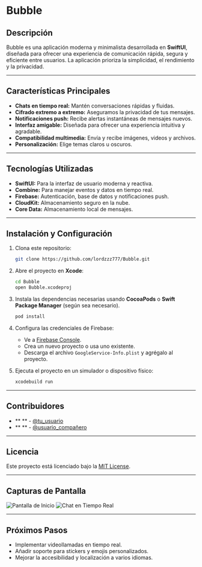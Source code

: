 # Bubble

## Descripción
Bubble es una aplicación moderna y minimalista desarrollada en **SwiftUI**, diseñada para ofrecer una experiencia de comunicación rápida, segura y eficiente entre usuarios. La aplicación prioriza la simplicidad, el rendimiento y la privacidad.

---

## Características Principales

- **Chats en tiempo real:** Mantén conversaciones rápidas y fluidas.
- **Cifrado extremo a extremo:** Aseguramos la privacidad de tus mensajes.
- **Notificaciones push:** Recibe alertas instantáneas de mensajes nuevos.
- **Interfaz amigable:** Diseñada para ofrecer una experiencia intuitiva y agradable.
- **Compatibilidad multimedia:** Envía y recibe imágenes, videos y archivos.
- **Personalización:** Elige temas claros u oscuros.

---

## Tecnologías Utilizadas

- **SwiftUI:** Para la interfaz de usuario moderna y reactiva.
- **Combine:** Para manejar eventos y datos en tiempo real.
- **Firebase:** Autenticación, base de datos y notificaciones push.
- **CloudKit:** Almacenamiento seguro en la nube.
- **Core Data:** Almacenamiento local de mensajes.

---

## Instalación y Configuración

1. Clona este repositorio:
   ```bash
   git clone https://github.com/lordzzz777/Bubble.git
   ```

2. Abre el proyecto en **Xcode**:
   ```bash
   cd Bubble
   open Bubble.xcodeproj
   ```

3. Instala las dependencias necesarias usando **CocoaPods** o **Swift Package Manager** (según sea necesario).
   ```bash
   pod install
   ```

4. Configura las credenciales de Firebase:
   - Ve a [Firebase Console](https://console.firebase.google.com/).
   - Crea un nuevo proyecto o usa uno existente.
   - Descarga el archivo `GoogleService-Info.plist` y agrégalo al proyecto.

5. Ejecuta el proyecto en un simulador o dispositivo físico:
   ```bash
   xcodebuild run
   ```

---

## Contribuidores

- ** ** - [@tu_usuario]()
- ** ** - [@usuario_compañero]()

---

## Licencia

Este proyecto está licenciado bajo la [MIT License](LICENSE).

---

## Capturas de Pantalla

![Pantalla de Inicio](docs/screenshots/home.png)
![Chat en Tiempo Real](docs/screenshots/chat.png)

---

## Próximos Pasos

- Implementar videollamadas en tiempo real.
- Añadir soporte para stickers y emojis personalizados.
- Mejorar la accesibilidad y localización a varios idiomas.
